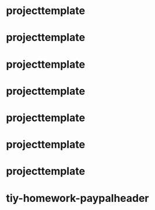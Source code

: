 # projecttemplate
# projecttemplate
# projecttemplate
# projecttemplate
# projecttemplate
# projecttemplate
# projecttemplate
# tiy-homework-paypalheader
